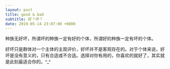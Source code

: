 ```yaml
---
layout: post
title: good & bad
subtitle: 好？坏？
date: 2019-05-14 23:07:00 +0800
---
```

种族无好坏，所谓坏的种族一定有好的个体，所谓好的种族一定有坏的个体。

好坏只是群体对一个主体的主观评价，好坏并不是客观存在的。对于个体来说，好坏是没有意义的，只有合适或不合适。选择对你有用的，你喜欢的就好了，其实就是此刻最适合你的。^_^